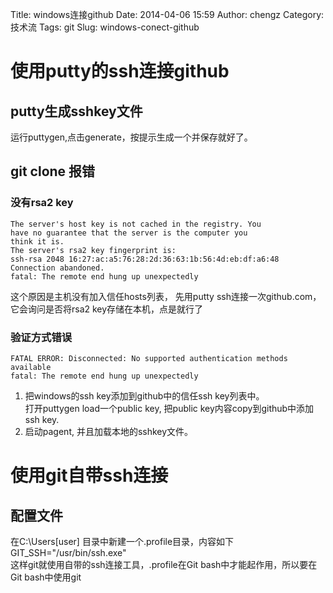 Title: windows连接github
Date: 2014-04-06 15:59
Author: chengz
Category: 技术流
Tags: git
Slug: windows-conect-github

使用putty的ssh连接github
========================

putty生成sshkey文件
-------------------

运行puttygen,点击generate，按提示生成一个并保存就好了。

git clone 报错
--------------

### 没有rsa2 key

    The server's host key is not cached in the registry. You  
    have no guarantee that the server is the computer you 
    think it is.
    The server's rsa2 key fingerprint is:
    ssh-rsa 2048 16:27:ac:a5:76:28:2d:36:63:1b:56:4d:eb:df:a6:48
    Connection abandoned.
    fatal: The remote end hung up unexpectedly

这个原因是主机没有加入信任hosts列表， 先用putty
ssh连接一次github.com，它会询问是否将rsa2 key存储在本机，点是就行了

### 验证方式错误

    FATAL ERROR: Disconnected: No supported authentication methods available
    fatal: The remote end hung up unexpectedly

1.  把windows的ssh key添加到github中的信任ssh key列表中。  
    打开puttygen load一个public key, 把public
    key内容copy到github中添加ssh key.
2.  启动pagent, 并且加载本地的sshkey文件。

使用git自带ssh连接
==================

配置文件
--------

在C:\\Users[user] 目录中新建一个.profile目录，内容如下  
GIT\_SSH="/usr/bin/ssh.exe"  
这样git就使用自带的ssh连接工具，.profile在Git
bash中才能起作用，所以要在Git bash中使用git
